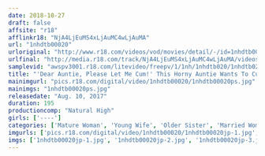 ```yaml
---
date: 2018-10-27
draft: false
affsite: "r18"
afflinkr18: "NjA4LjEuMS4xLjAuMC4wLjAuMA"
url: "1nhdtb00020"
urloriginal: "http://www.r18.com/videos/vod/movies/detail/-/id=1nhdtb00020"
urlfinal: "http://media.r18.com/track/NjA4LjEuMS4xLjAuMC4wLjAuMA/videos/vod/movies/detail/-/id=1nhdtb00020"
samplevid: "awspv3001.r18.com/litevideo/freepv/1/1nh/1nhdtb020/1nhdtb020_dmb_w.mp4"
title: "'Dear Auntie, Please Let Me Cum!' This Horny Auntie Wants To Cum With Some Cherry Boy Cock, So She Keeps Him On The Verge Of Bursting Through Teasing Pull Out Reverse Pussy Pounding Piston Action"
mainimgurl: "pics.r18.com/digital/video/1nhdtb00020/1nhdtb00020ps.jpg"
mainimgs: "1nhdtb00020ps.jpg"
releasedate: "Aug. 10, 2017"
duration: 195
productioncomp: "Natural High"
girls: ['----']
categories: ['Mature Woman', 'Young Wife', 'Older Sister', 'Married Woman', 'Relatives', 'Variety', 'Cherry Boy', 'Drama', 'Hi-Def']
imgurls: ['pics.r18.com/digital/video/1nhdtb00020/1nhdtb00020jp-1.jpg', 'pics.r18.com/digital/video/1nhdtb00020/1nhdtb00020jp-2.jpg', 'pics.r18.com/digital/video/1nhdtb00020/1nhdtb00020jp-3.jpg', 'pics.r18.com/digital/video/1nhdtb00020/1nhdtb00020jp-4.jpg', 'pics.r18.com/digital/video/1nhdtb00020/1nhdtb00020jp-5.jpg', 'pics.r18.com/digital/video/1nhdtb00020/1nhdtb00020jp-6.jpg', 'pics.r18.com/digital/video/1nhdtb00020/1nhdtb00020jp-7.jpg', 'pics.r18.com/digital/video/1nhdtb00020/1nhdtb00020jp-8.jpg', 'pics.r18.com/digital/video/1nhdtb00020/1nhdtb00020jp-9.jpg', 'pics.r18.com/digital/video/1nhdtb00020/1nhdtb00020jp-10.jpg', 'pics.r18.com/digital/video/1nhdtb00020/1nhdtb00020jp-11.jpg', 'pics.r18.com/digital/video/1nhdtb00020/1nhdtb00020jp-12.jpg', 'pics.r18.com/digital/video/1nhdtb00020/1nhdtb00020jp-13.jpg', 'pics.r18.com/digital/video/1nhdtb00020/1nhdtb00020jp-14.jpg', 'pics.r18.com/digital/video/1nhdtb00020/1nhdtb00020jp-15.jpg', 'pics.r18.com/digital/video/1nhdtb00020/1nhdtb00020jp-16.jpg', 'pics.r18.com/digital/video/1nhdtb00020/1nhdtb00020jp-17.jpg', 'pics.r18.com/digital/video/1nhdtb00020/1nhdtb00020jp-18.jpg', 'pics.r18.com/digital/video/1nhdtb00020/1nhdtb00020jp-19.jpg', 'pics.r18.com/digital/video/1nhdtb00020/1nhdtb00020jp-20.jpg']
imgs: ['1nhdtb00020jp-1.jpg', '1nhdtb00020jp-2.jpg', '1nhdtb00020jp-3.jpg', '1nhdtb00020jp-4.jpg', '1nhdtb00020jp-5.jpg', '1nhdtb00020jp-6.jpg', '1nhdtb00020jp-7.jpg', '1nhdtb00020jp-8.jpg', '1nhdtb00020jp-9.jpg', '1nhdtb00020jp-10.jpg', '1nhdtb00020jp-11.jpg', '1nhdtb00020jp-12.jpg', '1nhdtb00020jp-13.jpg', '1nhdtb00020jp-14.jpg', '1nhdtb00020jp-15.jpg', '1nhdtb00020jp-16.jpg', '1nhdtb00020jp-17.jpg', '1nhdtb00020jp-18.jpg', '1nhdtb00020jp-19.jpg', '1nhdtb00020jp-20.jpg']
---
```

